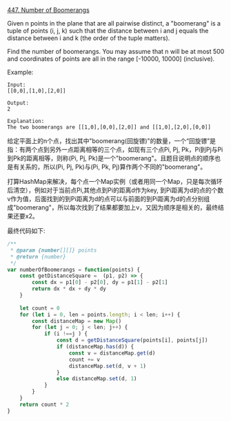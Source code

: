 [447. Number of Boomerangs](https://leetcode.com/problems/number-of-boomerangs/#/description)

Given n points in the plane that are all pairwise distinct, a "boomerang" is a tuple of points (i, j, k) such that the distance between i and j equals the distance between i and k (the order of the tuple matters).

Find the number of boomerangs. You may assume that n will be at most 500 and coordinates of points are all in the range [-10000, 10000] (inclusive).

Example:
```
Input:
[[0,0],[1,0],[2,0]]

Output:
2

Explanation:
The two boomerangs are [[1,0],[0,0],[2,0]] and [[1,0],[2,0],[0,0]]
```

给定平面上的n个点，找出其中"boomerang(回旋镖)"的数量，一个“回旋镖”是指：有两个点到另外一点距离相等的三个点，如现有三个点Pi, Pj, Pk，Pi到Pj与Pi到Pk的距离相等，则称(Pi, Pj, Pk)是一个"boomerang"。且题目说明点的顺序也是有关系的，所以(Pi, Pj, Pk)与(Pi, Pk, Pj)算作两个不同的"boomerang"。

打算HashMap来解决，每个点一个Map实例（或者用同一个Map，只是每次循环后清空），例如对于当前点Pi,其他点到Pi的距离d作为key, 到Pi距离为d的点的个数v作为值，后面找到的到Pi距离为d的点可以与前面的到Pi距离为d的点分别组成"boomerang"，所以每次找到了结果都要加上v，又因为顺序是相关的，最终结果还要x2。


最终代码如下:
```js
/**
 * @param {number[][]} points
 * @return {number}
 */
var numberOfBoomerangs = function(points) {
    const getDistanceSquare =  (p1, p2) => {
        const dx = p1[0] - p2[0], dy = p1[1] - p2[1]
        return dx * dx + dy * dy
    }
    
    let count = 0
    for (let i = 0, len = points.length; i < len; i++) {
        const distanceMap = new Map()
        for (let j = 0; j < len; j++) {
            if (i !==j ) {
                const d = getDistanceSquare(points[i], points[j])
                if (distanceMap.has(d)) {
                    const v = distanceMap.get(d)
                    count += v
                    distanceMap.set(d, v + 1)
                }
                else distanceMap.set(d, 1)
            }
        }
    }
    return count * 2
}
```

